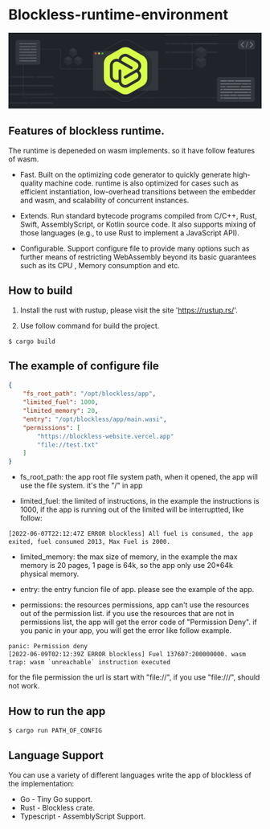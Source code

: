 # Blockless-runtime-environment

![](blockless.png)

## Features of blockless runtime.
The runtime is depeneded on wasm implements. so it have follow features of wasm.

- Fast. Built on the optimizing code generator to quickly generate high-quality machine code. runtime is also optimized for cases such as efficient instantiation, low-overhead transitions between the embedder and wasm, and scalability of concurrent instances.

- Extends. Run standard bytecode programs compiled from C/C++, Rust, Swift, AssemblyScript, or Kotlin source code. It also supports mixing of those languages (e.g., to use Rust to implement a JavaScript API).

- Configurable. Support configure file to provide many options such as further means of restricting WebAssembly beyond its basic guarantees such as its CPU , Memory consumption and etc.



## How to build
1. Install the rust with rustup, please visit the site 'https://rustup.rs/'.

2. Use follow command for build the project.
```
$ cargo build
```

## The example of configure file 

```json
{
    "fs_root_path": "/opt/blockless/app",
    "limited_fuel": 1000,
    "limited_memory": 20,
    "entry": "/opt/blockless/app/main.wasi",
    "permissions": [
        "https://blockless-website.vercel.app"
        "file://test.txt"
    ]
}
```

- fs_root_path: the app root file system path, when it opened, the app will use the file system. it's the "/" in app

- limited_fuel: the limited of instructions, in the example the instructions is 1000, if the app is running out of the limited will be interruptted, like follow:

```log
[2022-06-07T22:12:47Z ERROR blockless] All fuel is consumed, the app exited, fuel consumed 2013, Max Fuel is 2000.
```

- limited_memory: the max size of memory, in the example the max memory is 20 pages, 1 page is 64k, so the app only use 20*64k physical memory.

- entry: the entry funcion file of app. please see the example of the app.

- permissions: the resources permissions, app can't use the resources out of the permission list. if you use the resources that are not in permissions list, the app will get the error code of "Permission Deny". if you panic in your app, you will get the error like follow example.

```log
panic: Permission deny
[2022-06-09T02:12:39Z ERROR blockless] Fuel 137607:200000000. wasm trap: wasm `unreachable` instruction executed
```

for the file permission the url is start with "file://", if you use "file:///", should not work.

## How to run the app

```bash
$ cargo run PATH_OF_CONFIG
```

## Language Support

You can use a variety of different languages write the app of blockless of the implementation:

- Go - Tiny Go support.
- Rust - Blockless crate.
- Typescript - AssemblyScript Support.

